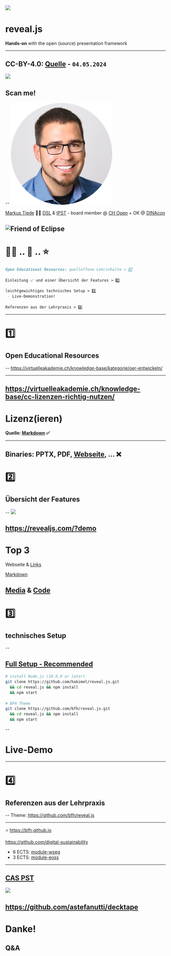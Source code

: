 ![](https://openeducationday.ch/wp-content/uploads/sites/5/2024/03/oed-logo-finish-export.svg)

# reveal.js

**Hands-on** with the open (source) presentation framework

<hr>

CC-BY-4.0: [Quelle](https://github.com/digital-sustainability/open-source/blob/main/docs/slides/2024-oed/content.md) - `04.05.2024`
--
![](http://api.qrserver.com/v1/create-qr-code/?color=000000&bgcolor=FFFFFF&data=https%3A%2F%2Fgithub.com%2Fdigital-sustainability%2Fopen-source%2Fblob%2Fmain%2Fdocs%2Fslides%2F2024-oed%2Fcontent.md&qzone=0&margin=0&size=400x400&ecc=L)

## Scan me!
--
![me](https://github.com/MarkusTiede/about/raw/main/img/me-circle.png)

[Markus Tiede](http://www.mtiede.de) 👨‍🏫 [DSL](https://www.bfh.ch/de/forschung/forschungsbereiche/digital-sustainability-lab/) & [IPST](https://www.bfh.ch/de/forschung/forschungsbereiche/public-sector-transformation/) - board member @ [CH Open](https://www.ch-open.ch) + OK @ [DINAcon](https://dinacon.ch)

![Friend of Eclipse](https://www.eclipse.org/community/newsletter/imagesmisc/frendsEclipse.png "Friend of Eclipse")
---
# 👨‍🏫 .. 🤔 .. ⭐

```md [|1|3|5-6|8|]
Open Educational Resources: quelloffene Lehrinhalte > 1️⃣

Einleitung ✅ und einer Übersicht der Features > 2️⃣ 

leichtgewichtiges technisches Setup > 3️⃣ 
 - Live-Demonstration!

Referenzen aus der Lehrpraxis > 4️⃣
```
---
# 1️⃣

## Open Educational Resources
--
https://virtuelleakademie.ch/knowledge-base/kategorie/oer-entwickeln/

<hr>

https://virtuelleakademie.ch/knowledge-base/cc-lizenzen-richtig-nutzen/
--
# Lizenz(ieren)

**Quelle: [Markdown](https://raw.githubusercontent.com/bfh/opensource/main/docs/slides/2024-oed/content.md) ✅**

<hr>

Binaries: PPTX, PDF, [Webseite](https://github.com/bfh/opensource/blob/main/docs/slides/2024-oed/content.md#open-educational-resources), ... ❌
---
# 2️⃣

## Übersicht der Features
--
<img src="https://static.slid.es/reveal/logo-v1/reveal-black-text.svg" width="800px">

https://revealjs.com/?demo
--
# Top 3

Webseite & [Links](https://revealjs.com/links/)

[Markdown](https://revealjs.com/markdown/)

[Media](https://revealjs.com/media/) & [Code](https://revealjs.com/code/)
---
# 3️⃣

## technisches Setup
--
## [Full Setup - Recommended](https://revealjs.com/installation/#full-setup)

```bash [|2-4|7|]
# install Node.js (10.0.0 or later)
git clone https://github.com/hakimel/reveal.js.git 
  && cd reveal.js && npm install
  && npm start

# BFH Theme
git clone https://github.com/bfh/reveal.js.git 
  && cd reveal.js && npm install
  && npm start
```
--
# Live-Demo
---
# 4️⃣

## Referenzen aus der Lehrpraxis
--
Theme: https://github.com/bfh/reveal.js

<hr>

⭐ https://bfh.github.io

https://github.com/digital-sustainability

- 6 ECTS: [module-wseg](https://github.com/digital-sustainability/module-wseg)
- 3 ECTS: [module-eoss](https://github.com/digital-sustainability/module-eoss)

<hr>

[CAS PST](https://github.com/digital-sustainability/cas-pst)
--
![](https://upload.wikimedia.org/wikipedia/commons/thumb/8/87/PDF_file_icon.svg/391px-PDF_file_icon.svg.png)

https://github.com/astefanutti/decktape
---
# Danke!

## Q&A
